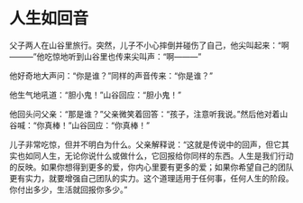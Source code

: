 # 人生如回音
父子两人在山谷里旅行。突然，儿子不小心摔倒并碰伤了自己，他尖叫起来：“啊———”他吃惊地听到山谷里也传来尖叫声：“啊———” 

他好奇地大声问：“你是谁？”同样的声音传来：“你是谁？” 

他生气地吼道：“胆小鬼！”山谷回应：“胆小鬼！” 

他回头问父亲：“那是谁？”父亲微笑着回答：“孩子，注意听我说。”然后他对着山谷喊：“你真棒！”山谷回应：“你真棒！” 

儿子非常吃惊，但并不明白为什么。父亲解释说：“这就是传说中的回声，但它其实也如同人生，无论你说什么或做什么，它回报给你同样的东西。人生是我们行动的反映。如果你想得到更多的爱，你内心里要有更多的爱；如果你希望自己的团队更有实力，就要增强自己团队的实力。这个道理适用于任何事，任何人生的阶段。你付出多少，生活就回报你多少。”
  